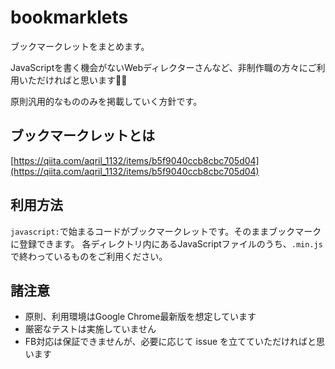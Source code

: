 # bookmarklets

ブックマークレットをまとめます。

JavaScriptを書く機会がないWebディレクターさんなど、非制作職の方々にご利用いただければと思います🙆‍♀️

原則汎用的なもののみを掲載していく方針です。

## ブックマークレットとは

[https://qiita.com/aqril_1132/items/b5f9040ccb8cbc705d04](https://qiita.com/aqril_1132/items/b5f9040ccb8cbc705d04)

## 利用方法

`javascript:`で始まるコードがブックマークレットです。そのままブックマークに登録できます。 各ディレクトリ内にあるJavaScriptファイルのうち、`.min.js`で終わっているものをご利用ください。

## 諸注意

- 原則、利用環境はGoogle Chrome最新版を想定しています
- 厳密なテストは実施していません
- FB対応は保証できませんが、必要に応じて issue を立てていただければと思います
